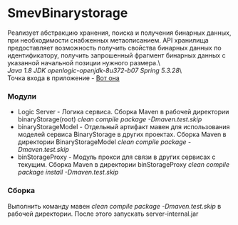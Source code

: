 # SmevBinarystorage
Реализует абстракцию хранения, поиска и получения бинарных данных, при необходимости снабженных метаописанием. API хранилища предоставляет возможность получить свойства бинарных данных по идентификатору, получить запрошенный фрагмент бинарных данных с указанной начальной позиции нужного размера.\  
*Java 1.8 JDK openlogic-openjdk-8u372-b07 Spring 5.3.28*\  
Точка входа в приложение - [Вот она](https://github.com/disant9807/SmevBinarystorage/blob/master/server/src/main/java/ru/spandco/binstorage/server/ServerApplication.java)

### Модули
- Logic Server - Логика сервиса. Сборка Maven в рабочей директории binaryStorage(root) *clean compile package -Dmaven.test.skip*
- binaryStorageModel - Отдельный артифакт мавен для использования моделей сервиса BinaryStorage в других проектах. Сборка Maven в директории BinaryStorageModel *clean compile package -Dmaven.test.skip*
- binStorageProxy - Модуль прокси для связи в других сервисах с текущим. Сборка Maven в директории binStorageProxy *clean compile package install -Dmaven.test.skip*

### Сборка
Выполнить команду мавен *clean compile package -Dmaven.test.skip* в рабочей директории. После этого запускать server-internal.jar
